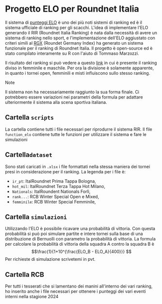 # Progetto ELO per Roundnet Italia

Il sistema di [punteggi ELO](https://it.m.wikipedia.org/wiki/Elo_(scacchi)) è uno dei più noti sistemi di ranking ed è il sistema ufficiale di ranking per gli scacchi.
L'idea di implementare l'ELO generando il RIR (Roundnet Italia Ranking) è nata dalla necessità di avere un sistema di ranking nello sport, e l'implementazione dell'ELO aggiustato con criteri simili al [RGX](https://playerzone.roundnetgermany.de/ranking/rg-index/) (Roundet Germany Index) ha generato un sistema funzionale per il ranking di Roundnet Italia.
Il progetto è open-source ed è stato compilato interamente su R con l'aiuto di Tommaso Marzozzi.

Il risultato del ranking si può vedere a questo [link](https://docs.google.com/spreadsheets/d/13FbtZEBHiLP55SYc5CCueYtzcvP2WgjJUsmjRe2vlCk/edit?usp=sharing) in cui è presente il ranking diviso in femminile e maschile. 
Per ora la divisione è solamente apparente, in quanto i tornei open, femminili e misti influiscono sullo stesso ranking.

>[!NOTE]  
>Il sistema non ha necessariamente raggiunto la sua forma finale. Ci potrebbero essere variazioni nei parametri della formula per adattare ulteriormente il sistema alla scena sportiva italiana.

## Cartella `scripts` 
La cartella contiene tutti i file necessari per riprodurre il sistema RIR. Il file `function_elo` contiene tutte le funzioni per utilizzare il sistema e fare le simulazioni


## Cartella`dataset`
Sono stati caricati in `.xlsx` i file formattati nella stessa maniera dei tornei presi in considerazione per il ranking.
La legenda per i file è:
  
  - `ir_pt`: ItalRoundnet Prima Tappa Bologna,
  - `hot_mil`: ItalRoundnet Terza Tappa Hot Milano,
  - `Nationals`: ItalRoundent Nationals Forlì,
  - `rank...`: RCB Winter Special Open e Mixed,
  - `femminile`: RCB Winter Special Femminile,

## Cartella `simulazioni`
Utilizzando l'ELO è possibile ricavare una probabilità di vittoria. Con questa probabilità si può poi simulare partite e intere tornei sulla base di una distribuzione di Bernuolli con parametro la probabilità di vittoria. 
La formula per calcolare la probabilità di vittoria della squadra A contro la squadra B è
$$\frac{1}{1+10^{\frac{ELO_B - ELO_A}{400}}} $$
Per richieste di simulazione scrivetemi in pvt.


## Cartella RCB
Per tutti i tesserati che si lamentano dei manini all'interno dei vari ranking, ho inserito anche i file necessari per ottenere i punteggi dei vari eventi interni nella stagione 2024
